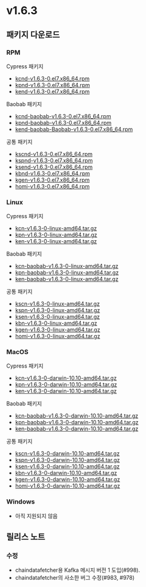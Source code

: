 # v1.6.3

## 패키지 다운로드

### RPM <a id="rpm"></a>

Cypress 패키지

- [kcnd-v1.6.3-0.el7.x86_64.rpm](https://packages.klaytn.net/klaytn/v1.6.3/kcnd-v1.6.3-0.el7.x86_64.rpm)
- [kpnd-v1.6.3-0.el7.x86_64.rpm](https://packages.klaytn.net/klaytn/v1.6.3/kpnd-v1.6.3-0.el7.x86_64.rpm)
- [kend-v1.6.3-0.el7.x86_64.rpm](https://packages.klaytn.net/klaytn/v1.6.3/kend-v1.6.3-0.el7.x86_64.rpm)

Baobab 패키지

- [kcnd-baobab-v1.6.3-0.el7.x86_64.rpm](https://packages.klaytn.net/klaytn/v1.6.3/kcnd-baobab-v1.6.3-0.el7.x86_64.rpm)
- [kpnd-baobab-v1.6.3-0.el7.x86_64.rpm](https://packages.klaytn.net/klaytn/v1.6.3/kpnd-baobab-v1.6.3-0.el7.x86_64.rpm)
- [kend-baobab-Baobab-v1.6.3-0.el7.x86_64.rpm](https://packages.klaytn.net/klaytn/v1.6.3/kend-baobab-v1.6.3-0.el7.x86_64.rpm)

공통 패키지

- [kscnd-v1.6.3-0.el7.x86_64.rpm](https://packages.klaytn.net/klaytn/v1.6.3/kscnd-v1.6.3-0.el7.x86_64.rpm)
- [kspnd-v1.6.3-0.el7.x86_64.rpm](https://packages.klaytn.net/klaytn/v1.6.3/kspnd-v1.6.3-0.el7.x86_64.rpm)
- [ksend-v1.6.3-0.el7.x86_64.rpm](https://packages.klaytn.net/klaytn/v1.6.3/ksend-v1.6.3-0.el7.x86_64.rpm)
- [kbnd-v1.6.3-0.el7.x86_64.rpm](https://packages.klaytn.net/klaytn/v1.6.3/kbnd-v1.6.3-0.el7.x86_64.rpm)
- [kgen-v1.6.3-0.el7.x86_64.rpm](https://packages.klaytn.net/klaytn/v1.6.3/kgen-v1.6.3-0.el7.x86_64.rpm)
- [homi-v1.6.3-0.el7.x86_64.rpm](https://packages.klaytn.net/klaytn/v1.6.3/homi-v1.6.3-0.el7.x86_64.rpm)

### Linux <a id="linux"></a>

Cypress 패키지

- [kcn-v1.6.3-0-linux-amd64.tar.gz](https://packages.klaytn.net/klaytn/v1.6.3/kcn-v1.6.3-0-linux-amd64.tar.gz)
- [kpn-v1.6.3-0-linux-amd64.tar.gz](https://packages.klaytn.net/klaytn/v1.6.3/kpn-v1.6.3-0-linux-amd64.tar.gz)
- [ken-v1.6.3-0-linux-amd64.tar.gz](https://packages.klaytn.net/klaytn/v1.6.3/ken-v1.6.3-0-linux-amd64.tar.gz)

Baobab 패키지

- [kcn-baobab-v1.6.3-0-linux-amd64.tar.gz](https://packages.klaytn.net/klaytn/v1.6.3/kcn-baobab-v1.6.3-0-linux-amd64.tar.gz)
- [kpn-baobab-v1.6.3-0-linux-amd64.tar.gz](https://packages.klaytn.net/klaytn/v1.6.3/kpn-baobab-v1.6.3-0-linux-amd64.tar.gz)
- [ken-baobab-v1.6.3-0-linux-amd64.tar.gz](https://packages.klaytn.net/klaytn/v1.6.3/ken-baobab-v1.6.3-0-linux-amd64.tar.gz)

공통 패키지

- [kscn-v1.6.3-0-linux-amd64.tar.gz](https://packages.klaytn.net/klaytn/v1.6.3/kscn-v1.6.3-0-linux-amd64.tar.gz)
- [kspn-v1.6.3-0-linux-amd64.tar.gz](https://packages.klaytn.net/klaytn/v1.6.3/kspn-v1.6.3-0-linux-amd64.tar.gz)
- [ksen-v1.6.3-0-linux-amd64.tar.gz](https://packages.klaytn.net/klaytn/v1.6.3/ksen-v1.6.3-0-linux-amd64.tar.gz)
- [kbn-v1.6.3-0-linux-amd64.tar.gz](https://packages.klaytn.net/klaytn/v1.6.3/kbn-v1.6.3-0-linux-amd64.tar.gz)
- [kgen-v1.6.3-0-linux-amd64.tar.gz](https://packages.klaytn.net/klaytn/v1.6.3/kgen-v1.6.3-0-linux-amd64.tar.gz)
- [homi-v1.6.3-0-linux-amd64.tar.gz](https://packages.klaytn.net/klaytn/v1.6.3/homi-v1.6.3-0-linux-amd64.tar.gz)

### MacOS <a id="macos"></a>

Cypress 패키지

- [kcn-v1.6.3-0-darwin-10.10-amd64.tar.gz](https://packages.klaytn.net/klaytn/v1.6.3/kcn-v1.6.3-0-darwin-10.10-amd64.tar.gz)
- [kpn-v1.6.3-0-darwin-10.10-amd64.tar.gz](https://packages.klaytn.net/klaytn/v1.6.3/kpn-v1.6.3-0-darwin-10.10-amd64.tar.gz)
- [ken-v1.6.3-0-darwin-10.10-amd64.tar.gz](https://packages.klaytn.net/klaytn/v1.6.3/ken-v1.6.3-0-darwin-10.10-amd64.tar.gz)

Baobab 패키지

- [kcn-baobab-v1.6.3-0-darwin-10.10-amd64.tar.gz](https://packages.klaytn.net/klaytn/v1.6.3/kcn-baobab-v1.6.3-0-darwin-10.10-amd64.tar.gz)
- [kpn-baobab-v1.6.3-0-darwin-10.10-amd64.tar.gz](https://packages.klaytn.net/klaytn/v1.6.3/kpn-baobab-v1.6.3-0-darwin-10.10-amd64.tar.gz)
- [ken-baobab-v1.6.3-0-darwin-10.10-amd64.tar.gz](https://packages.klaytn.net/klaytn/v1.6.3/ken-baobab-v1.6.3-0-darwin-10.10-amd64.tar.gz)

공통 패키지

- [kscn-v1.6.3-0-darwin-10.10-amd64.tar.gz](https://packages.klaytn.net/klaytn/v1.6.3/kscn-v1.6.3-0-darwin-10.10-amd64.tar.gz)
- [kspn-v1.6.3-0-darwin-10.10-amd64.tar.gz](https://packages.klaytn.net/klaytn/v1.6.3/kspn-v1.6.3-0-darwin-10.10-amd64.tar.gz)
- [ksen-v1.6.3-0-darwin-10.10-amd64.tar.gz](https://packages.klaytn.net/klaytn/v1.6.3/ksen-v1.6.3-0-darwin-10.10-amd64.tar.gz)
- [kbn-v1.6.3-0-darwin-10.10-amd64.tar.gz](https://packages.klaytn.net/klaytn/v1.6.3/kbn-v1.6.3-0-darwin-10.10-amd64.tar.gz)
- [kgen-v1.6.3-0-darwin-10.10-amd64.tar.gz](https://packages.klaytn.net/klaytn/v1.6.3/kgen-v1.6.3-0-darwin-10.10-amd64.tar.gz)
- [homi-v1.6.3-0-darwin-10.10-amd64.tar.gz](https://packages.klaytn.net/klaytn/v1.6.3/homi-v1.6.3-0-darwin-10.10-amd64.tar.gz)

### Windows <a id="windows"></a>

- 아직 지원되지 않음

## 릴리스 노트

### 수정

- chaindatafetcher용 Kafka 메시지 버전 1 도입(#998).
- chaindatafetcher의 사소한 버그 수정(#983, #978)
